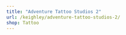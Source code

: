```yaml
---
title: "Adventure Tattoo Studios 2"
url: /keighley/adventure-tattoo-studios-2/
shop: Tattoo
---
```

